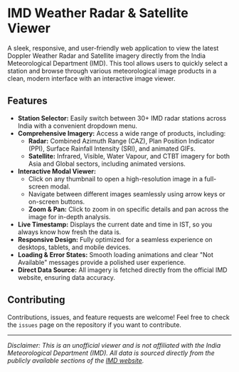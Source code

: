 # IMD Weather Radar & Satellite Viewer

A sleek, responsive, and user-friendly web application to view the latest Doppler Weather Radar and Satellite imagery directly from the India Meteorological Department (IMD). This tool allows users to quickly select a station and browse through various meteorological image products in a clean, modern interface with an interactive image viewer.

## Features

  * **Station Selector:** Easily switch between 30+ IMD radar stations across India with a convenient dropdown menu.
  * **Comprehensive Imagery:** Access a wide range of products, including:
      * **Radar:** Combined Azimuth Range (CAZ), Plan Position Indicator (PPI), Surface Rainfall Intensity (SRI), and animated GIFs.
      * **Satellite:** Infrared, Visible, Water Vapour, and CTBT imagery for both Asia and Global sectors, including animated versions.
  * **Interactive Modal Viewer:**
      * Click on any thumbnail to open a high-resolution image in a full-screen modal.
      * Navigate between different images seamlessly using arrow keys or on-screen buttons.
      * **Zoom & Pan:** Click to zoom in on specific details and pan across the image for in-depth analysis.
  * **Live Timestamp:** Displays the current date and time in IST, so you always know how fresh the data is.
  * **Responsive Design:** Fully optimized for a seamless experience on desktops, tablets, and mobile devices.
  * **Loading & Error States:** Smooth loading animations and clear "Not Available" messages provide a polished user experience.
  * **Direct Data Source:** All imagery is fetched directly from the official IMD website, ensuring data accuracy.

## Contributing

Contributions, issues, and feature requests are welcome\! Feel free to check the `issues` page on the repository if you want to contribute.

-----

*Disclaimer: This is an unofficial viewer and is not affiliated with the India Meteorological Department (IMD). All data is sourced directly from the publicly available sections of the [IMD website](https://mausam.imd.gov.in/).*
